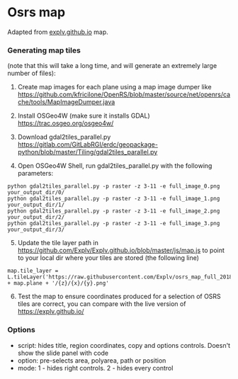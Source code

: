 # Osrs map

Adapted from <a href="explv.github.io" title="https://explv.github.io">explv.github.io</a> map.

### Generating map tiles

(note that this will take a long time, and will generate an extremely large number of files):

1. Create map images for each plane using a map image dumper
   like https://github.com/kfricilone/OpenRS/blob/master/source/net/openrs/cache/tools/MapImageDumper.java

2. Install OSGeo4W (make sure it installs GDAL) https://trac.osgeo.org/osgeo4w/

3. Download
   gdal2tiles_parallel.py https://gitlab.com/GitLabRGI/erdc/geopackage-python/blob/master/Tiling/gdal2tiles_parallel.py

4. Open OSGeo4W Shell, run gdal2tiles_parallel.py with the following parameters:

```
python gdal2tiles_parallel.py -p raster -z 3-11 -e full_image_0.png your_output_dir/0/
python gdal2tiles_parallel.py -p raster -z 3-11 -e full_image_1.png your_output_dir/1/
python gdal2tiles_parallel.py -p raster -z 3-11 -e full_image_2.png your_output_dir/2/
python gdal2tiles_parallel.py -p raster -z 3-11 -e full_image_3.png your_output_dir/3/
```

5. Update the tile layer path in https://github.com/Explv/Explv.github.io/blob/master/js/map.js to point to your local
   dir where your tiles are stored (the following line)

```
map.tile_layer = L.tileLayer('https://raw.githubusercontent.com/Explv/osrs_map_full_20180601/master/' + map.plane + '/{z}/{x}/{y}.png'
```

6. Test the map to ensure coordinates produced for a selection of OSRS tiles are correct, you can compare with the live
   version of https://explv.github.io/

### Options

- script: hides title, region coordinates, copy and options controls. Doesn't show the slide panel with code
- option: pre-selects area, polyarea, path or position
- mode: 1 - hides right controls. 2 - hides every control